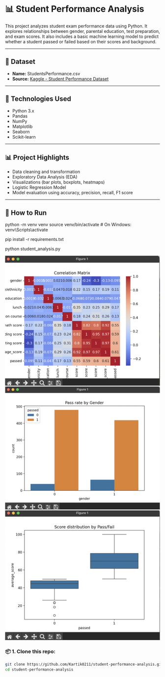 # 📊 Student Performance Analysis

This project analyzes student exam performance data using Python.
It explores relationships between gender, parental education, test preparation, and exam scores.
It also includes a basic machine learning model to predict whether a student passed or failed based on their scores and background.

---

## 📁 Dataset
- **Name:** StudentsPerformance.csv
- **Source:** [Kaggle - Student Performance Dataset](https://www.kaggle.com/datasets/spscientist/students-performance-in-exams)

---

## 🧠 Technologies Used
- Python 3.x
- Pandas
- NumPy
- Matplotlib
- Seaborn
- Scikit-learn

---

## 📊 Project Highlights
- Data cleaning and transformation
- Exploratory Data Analysis (EDA)
- Visualizations (bar plots, boxplots, heatmaps)
- Logistic Regression Model
- Model evaluation using accuracy, precision, recall, F1 score

---

## 🚀 How to Run

python -m venv venv
source venv/bin/activate        # On Windows: venv\Scripts\activate

pip install -r requirements.txt

python student_analysis.py

![](figure1.png)
![](figure2.png)
![](figure3.png)

### 📦 1. Clone this repo:
```bash
git clone https://github.com/Kartik0211/student-performance-analysis.git
cd student-performance-analysis
